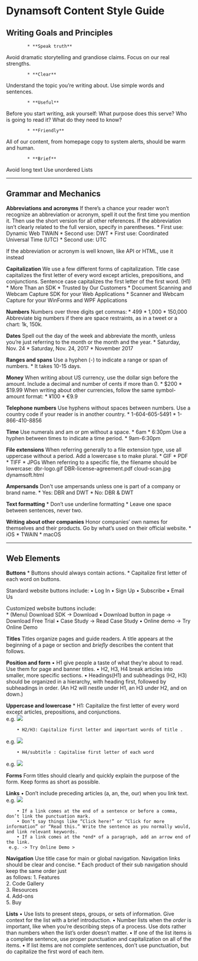 # Dynamsoft Content Style Guide
## Writing Goals and Principles
			* **Speak truth**
Avoid dramatic storytelling and grandiose claims. Focus on our real strengths.

			* **Clear**
Understand the topic you’re writing about. Use simple words and sentences.

			* **Useful**
Before you start writing, ask yourself: What purpose does this serve? Who is going to read it? What do they need to know?

			* **Friendly**
All of our content, from homepage copy to system alerts, should be warm and human.

			* **Brief**
Avoid  long text
Use unordered Lists

- - - -

## Grammar and Mechanics
**Abbreviations and acronyms**
If there’s a chance your reader won’t recognize an abbreviation or acronym, spell it out the first time you mention it. Then use the short version for all other references. If the abbreviation isn’t clearly related to the full version, specify in parentheses.
		* First use: Dynamic Web TWAIN
		* Second use: DWT
		* First use: Coordinated Universal Time (UTC)
		* Second use: UTC

If the abbreviation or acronym is well known, like API or HTML, use it instead 

**Capitalization**
We use a few different forms of capitalization. Title case capitalizes the first letter of every word except articles, prepositions, and conjunctions. Sentence case capitalizes the first letter of the first word. (H1)
		* More Than an SDK
		* Trusted by Our Customers
		* Document Scanning and Webcam Capture SDK for your Web Applications
		* Scanner and Webcam Capture for your WinForms and WPF Applications

**Numbers**
Numbers over three digits get commas:
		* 499
		* 1,000
		* 150,000
Abbreviate big numbers if there are space restraints, as in a tweet or a chart: 1k, 150k.

**Dates**
Spell out the day of the week and abbreviate the month, unless you’re just referring to the month or the month and the year.
		* Saturday, Nov. 24
		* Saturday, Nov. 24, 2017
		* November 2017

**Ranges and spans**
Use a hyphen (-) to indicate a range or span of numbers.
			* It takes 10-15 days.

**Money**
When writing about US currency, use the dollar sign before the amount. Include a decimal and number of cents if more than 0.
		* $200
		* $19.99
When writing about other currencies, follow the same symbol-amount format:
		* ¥100
		* €9.9

**Telephone numbers**
Use hyphens without spaces between numbers. Use a country code if your reader is in another country.
		* 1-604-605-5491
		* 1-866-410-8856

**Time**
Use numerals and am or pm without a space. 
		* 6am
		* 6:30pm
Use a hyphen between times to indicate a time period.
		* 9am-6:30pm

**File extensions**
When referring generally to a file extension type, use all uppercase without a period. Add a lowercase s to make plural.
		* GIF
		* PDF
		* TIFF
		* JPGs
When referring to a specific file, the filename should be lowercase:
dbr-logo.gif
DBR-license-agreement.pdf
cloud-scan.jpg
dynamsoft.html

**Ampersands**
Don't use ampersands unless one is part of a company or brand name.
		* Yes: DBR and DWT 
		* No: DBR & DWT 

**Text formatting**
		* Don’t use underline formatting
		* Leave one space between sentences, never two.

**Writing about other companies**
Honor companies’ own names for themselves and their products. Go by what’s used on their official website.
		* iOS
		* TWAIN
		* macOS
     
- - - -

## Web Elements
**Buttons**
		* Buttons should always contain actions.		* Capitalize first letter of each word on buttons.

Standard website buttons include:		•   Log In		•   Sign Up 		•   Subscribe		•   Email Us     

Customized website buttons include:   
		* (Menu) Download SDK -> Download 		• Download button in page -> Download Free Trial 		• Case Study -> Read Case Study 		• Online demo -> Try Online Demo   

**Titles**
Titles organize pages and guide readers. A title appears at the beginning of a page or section and *briefly* describes the content that follows.      

**Position and form**
			• H1 give people a taste of what they’re about to read. Use them for page and banner titles.			• H2, H3, H4 break articles into smaller, more specific sections.			• Headings(H1) and subheadings (H2, H3) should be organized in a hierarchy, with heading first, followed by subheadings in order. (An H2 will nestle under H1, an H3 under H2, and on down.)     
**Uppercase and lowercase**
		* H1: Capitalize the first letter of every word except articles, prepositions, and conjunctions.     
e.g.
![](Dynamsoft%20Content%20Style%20Guide/e.g.%201.png)

		• H2/H3: Capitalize first letter and important words of title .
e.g.
![](Dynamsoft%20Content%20Style%20Guide/e.g.%201.png)

		• H4/subtitle : Capitalise first letter of each word 
e.g.
![](Dynamsoft%20Content%20Style%20Guide/e.g.%202.png)

**Forms**
Form titles should clearly and quickly explain the purpose of the form. Keep forms as short as possible. 

**Links**
		• Don’t include preceding articles (a, an, the, our) when you link text. 
e.g.
![](Dynamsoft%20Content%20Style%20Guide/e.g.%201.png)

		• If a link comes at the end of a sentence or before a comma, don’t link the punctuation mark.		• Don’t say things like “Click here!” or “Click for more information” or “Read this.” Write the sentence as you normally would, and link relevant keywords.		• If a link comes at the *end* of a paragraph, add an arrow end of the link.  
     e.g. -> Try Online Demo >

**Navigation**
Use title case for main or global navigation. Navigation links should be clear and concise. 
		* Each product of their sub navigation should  keep the same order just  
     as follows:
					1. Features      
					2. Code Gallery       
					3. Resources      
					4. Add-ons        
					5. Buy

**Lists**
		• Use lists to present steps, groups, or sets of information. Give context for the list with a brief introduction. 
		• Number lists when the *order* is important, like when you’re describing steps of a process.  Use dots rather than numbers when the list’s order doesn’t matter.
		• If one of the list items is a complete sentence, use proper punctuation and capitalization on all of the items. 
		• If list items are not complete sentences, don’t use punctuation, but do capitalize the first word of each item.

  

      

     




